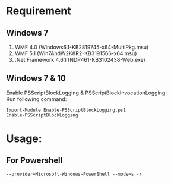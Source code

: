 # Requirement
## Windows 7

1. WMF 4.0 (Windows6.1-KB2819745-x64-MultiPkg.msu)
2. WMF 5.1 (Win7AndW2K8R2-KB3191566-x64.msu)
3. .Net Framework 4.6.1 (NDP461-KB3102438-Web.exe)

## Windows 7 & 10

Enable PSScriptBlockLogging & PSScriptBlockInvocationLogging  
Run following command:

    Import-Module Enable-PSScriptBlockLogging.ps1
    Enable-PSScriptBlockLogging


# Usage:

## For Powershell

    --provider=Microsoft-Windows-PowerShell --mode=s -r